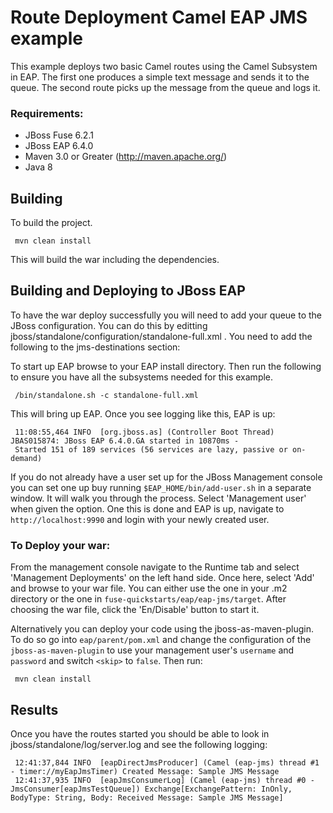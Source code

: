 Route Deployment Camel EAP JMS example
====================================
This example deploys two basic Camel routes using the Camel Subsystem in EAP. The first one produces a simple text message and sends it to the queue. The second route picks up the message from the queue and logs it.

### Requirements:
 * JBoss Fuse 6.2.1
 * JBoss EAP 6.4.0
 * Maven 3.0 or Greater (http://maven.apache.org/)
 * Java 8

Building
-----------------------
To build the project.

     mvn clean install

This will build the war including the dependencies.

Building and Deploying to JBoss EAP
-----------------------
To have the war deploy successfully you will need to add your queue to the JBoss configuration.  You can do this by editting jboss/standalone/configuration/standalone-full.xml .  You need to add the following to the jms-destinations section:
      <jms-queue name="eapJmsTestQueue">
           <entry name="java:/jms/queue/eapJmsTestQueue"/>
      </jms-queue>

To start up EAP browse to your EAP install directory. Then run the following to ensure you have all the subsystems needed for this example. 

     /bin/standalone.sh -c standalone-full.xml

This will bring up EAP. Once you see logging like this, EAP is up:

     11:08:55,464 INFO  [org.jboss.as] (Controller Boot Thread) JBAS015874: JBoss EAP 6.4.0.GA started in 10870ms - 
     Started 151 of 189 services (56 services are lazy, passive or on-demand)

If you do not already have a user set up for the JBoss Management console you can set one up buy running `$EAP_HOME/bin/add-user.sh` in a separate window. It will walk you through the process. Select 'Management user' when given the option. One this is done and EAP is up, navigate to `http://localhost:9990`  and login with your newly created user. 

### To Deploy your war:

From the management console navigate to the Runtime tab and select 'Management Deployments' on the left hand side. Once here, select 'Add' and browse to your war file. You can either use the one in your .m2 directory or the one in `fuse-quickstarts/eap/eap-jms/target`. After choosing the war file, click the 'En/Disable' button to start it. 

Alternatively you can deploy your code using the jboss-as-maven-plugin. To do so go into `eap/parent/pom.xml` and change the configuration of the `jboss-as-maven-plugin` to use your management user's `username` and `password` and switch `<skip>` to `false`.  Then run:

     mvn clean install


Results
-----------------------
Once you have the routes started you should be able to look in jboss/standalone/log/server.log and see the following logging:

     12:41:37,844 INFO  [eapDirectJmsProducer] (Camel (eap-jms) thread #1 - timer://myEapJmsTimer) Created Message: Sample JMS Message
     12:41:37,935 INFO  [eapJmsConsumerLog] (Camel (eap-jms) thread #0 - JmsConsumer[eapJmsTestQueue]) Exchange[ExchangePattern: InOnly, BodyType: String, Body: Received Message: Sample JMS Message]

